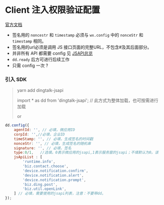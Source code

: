 # Client 注入权限验证配置
[官方文档](https://developers.dingtalk.com/document/app/jsapi-authentication)


- 签名用的 `noncestr` 和 `timestamp` 必须与 `wx.config` 中的 `nonceStr` 和`timestamp` 相同。
- 签名用的url必须是调用 JS 接口页面的完整URL，不包含#及其后面部分。
- 并非所有 API 都需要 config 见 [JSAPI总览](https://developers.dingtalk.com/document/app/jsapi-overview?spm=ding_open_doc.document.0.0.6fbe63c6MzPYpq#topic-2024952)
- `dd.ready` 后方可进行后续工作
- 只需 config 一次 ?



### 引入 SDK 

> yarn add dingtalk-jsapi
>
> import * as dd from 'dingtalk-jsapi'; // 此方式为整体加载，也可按需进行加载
>
> or
>
> <script src="https://g.alicdn.com/dingding/dingtalk-jsapi/2.10.3/dingtalk.open.js"></script>



```javascript
dd.config({
    agentId: '', // 必填，微应用ID
    corpId: '',//必填，企业ID
    timeStamp: '', // 必填，生成签名的时间戳
    nonceStr: '', // 必填，生成签名的随机串
    signature: '', // 必填，签名
    type:0/1,   //选填。0表示微应用的jsapi,1表示服务窗的jsapi；不填默认为0。该参数从dingtalk.js的0.8.3版本开始支持
    jsApiList : [
        'runtime.info',
        'biz.contact.choose',
        'device.notification.confirm',
        'device.notification.alert',
        'device.notification.prompt',
        'biz.ding.post',
        'biz.util.openLink',
    ] // 必填，需要使用的jsapi列表，注意：不要带dd。
});

```